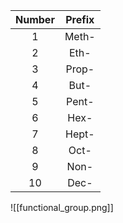 | Number | Prefix |
|:------:|:------:|
|   1    | Meth-  |
|   2    |  Eth-  |
|   3    | Prop-  |
|   4    |  But-  |
|   5    | Pent-  |
|   6    |  Hex-  |
|   7    | Hept-  |
|   8    |  Oct-  |
|   9    |  Non-  |
|   10   |  Dec-  |

![[functional_group.png]]